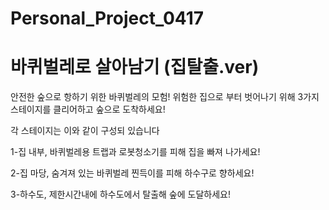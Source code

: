 # Personal_Project_0417
# 바퀴벌레로 살아남기 (집탈출.ver)

안전한 숲으로 항하기 위한 바퀴벌레의 모험!
위험한 집으로 부터 벗어나기 위해 3가지 스테이지를 클리어하고 숲으로 도착하세요!

각 스테이지는 이와 같이 구성되 있습니다

1-집 내부, 바퀴벌레용 트랩과 로봇청소기를 피해 집을 빠져 나가세요!

2-집 마당, 숨겨져 있는 바퀴벌레 찐득이를 피해 하수구로 향하세요!

3-하수도,  제한시간내에 하수도에서 탈출해 숲에 도달하세요!

